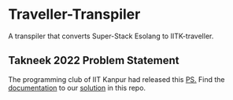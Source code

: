 # Traveller-Transpiler
A transpiler that converts Super-Stack Esolang to IITK-traveller.
## Takneek 2022 Problem Statement 
The programming club of IIT Kanpur had released this [PS.](Problem_statement.pdf) Find the [documentation](Documentation.pdf) to our [solution](code.cpp) in this repo.